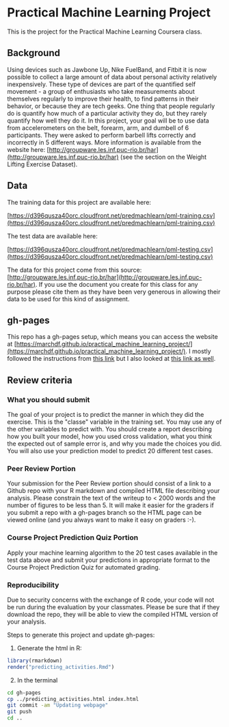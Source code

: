 # Practical Machine Learning Project
This is the project for the Practical Machine Learning Coursera class.


## Background

Using devices such as Jawbone Up, Nike FuelBand, and Fitbit it is now
possible to collect a large amount of data about personal activity
relatively inexpensively. These type of devices are part of the
quantified self movement - a group of enthusiasts who take
measurements about themselves regularly to improve their health, to
find patterns in their behavior, or because they are tech geeks. One
thing that people regularly do is quantify how much of a particular
activity they do, but they rarely quantify how well they do it. In
this project, your goal will be to use data from accelerometers on the
belt, forearm, arm, and dumbell of 6 participants. They were asked to
perform barbell lifts correctly and incorrectly in 5 different
ways. More information is available from the website here:
[http://groupware.les.inf.puc-rio.br/har](http://groupware.les.inf.puc-rio.br/har)
(see the section on the Weight Lifting Exercise Dataset).


## Data

The training data for this project are available here:

[https://d396qusza40orc.cloudfront.net/predmachlearn/pml-training.csv](https://d396qusza40orc.cloudfront.net/predmachlearn/pml-training.csv)

The test data are available here:

[https://d396qusza40orc.cloudfront.net/predmachlearn/pml-testing.csv](https://d396qusza40orc.cloudfront.net/predmachlearn/pml-testing.csv)


The data for this project come from this source:
[http://groupware.les.inf.puc-rio.br/har](http://groupware.les.inf.puc-rio.br/har). If
you use the document you create for this class for any purpose please
cite them as they have been very generous in allowing their data to be
used for this kind of assignment.


## gh-pages

This repo has a gh-pages setup, which means you can access the website
at
[https://marchdf.github.io/practical_machine_learning_project/](https://marchdf.github.io/practical_machine_learning_project/). I
mostly followed the instructions from
[this link](https://srackham.wordpress.com/2014/12/14/publishing-a-project-website-to-github-pages/)
but I also looked at
[this link as well](https://gist.github.com/chrisjacob/833223).


## Review criteria

### What you should submit

The goal of your project is to predict the manner in which they did
the exercise. This is the "classe" variable in the training set. You
may use any of the other variables to predict with. You should create
a report describing how you built your model, how you used cross
validation, what you think the expected out of sample error is, and
why you made the choices you did. You will also use your prediction
model to predict 20 different test cases.

### Peer Review Portion

Your submission for the Peer Review portion should consist of a link
to a Github repo with your R markdown and compiled HTML file
describing your analysis. Please constrain the text of the writeup to
< 2000 words and the number of figures to be less than 5. It will make
it easier for the graders if you submit a repo with a gh-pages branch
so the HTML page can be viewed online (and you always want to make it
easy on graders :-).

### Course Project Prediction Quiz Portion

Apply your machine learning algorithm to the 20 test cases available
in the test data above and submit your predictions in appropriate
format to the Course Project Prediction Quiz for automated grading.

### Reproducibility

Due to security concerns with the exchange of R code, your code will
not be run during the evaluation by your classmates. Please be sure
that if they download the repo, they will be able to view the compiled
HTML version of your analysis.

Steps to generate this project and update gh-pages:

1. Generate the html in R:  
```r
library(rmarkdown)
render("predicting_activities.Rmd")
```
2. In the terminal
```bash
cd gh-pages
cp ../predicting_activities.html index.html
git commit -am "Updating webpage"
git push
cd ..
```
